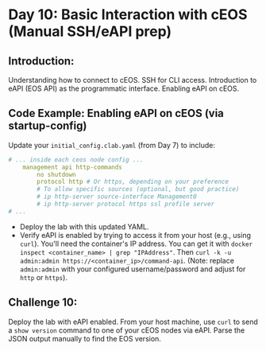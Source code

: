 # **Day 10: Basic Interaction with cEOS (Manual SSH/eAPI prep)**

## **Introduction:** 
Understanding how to connect to cEOS. SSH for CLI access. Introduction to eAPI (EOS API) as the programmatic interface. Enabling eAPI on cEOS.

## **Code Example: Enabling eAPI on cEOS (via startup-config)**

Update your `initial_config.clab.yaml` (from Day 7) to include:

```yaml
# ... inside each ceos node config ...
    management api http-commands
        no shutdown
        protocol http # Or https, depending on your preference
        # To allow specific sources (optional, but good practice)
        # ip http-server source-interface Management0
        # ip http-server protocol https ssl profile server
# ...
```

* Deploy the lab with this updated YAML.
* Verify eAPI is enabled by trying to access it from your host (e.g., using `curl`). You'll need the container's IP address. You can get it with `docker inspect <container_name> | grep "IPAddress"`. Then `curl -k -u admin:admin https://<container_ip>/command-api`. (Note: replace `admin:admin` with your configured username/password and adjust for `http` or `https`).

## **Challenge 10:** 
Deploy the lab with eAPI enabled. From your host machine, use `curl` to send a `show version` command to one of your cEOS nodes via eAPI. Parse the JSON output manually to find the EOS version.



